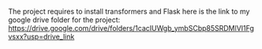The project requires to install transformers and Flask
here is the link to my google drive folder for the project: https://drive.google.com/drive/folders/1cacIUWgb_ymbSCbp85SRDMlVI1Fgvsxx?usp=drive_link
